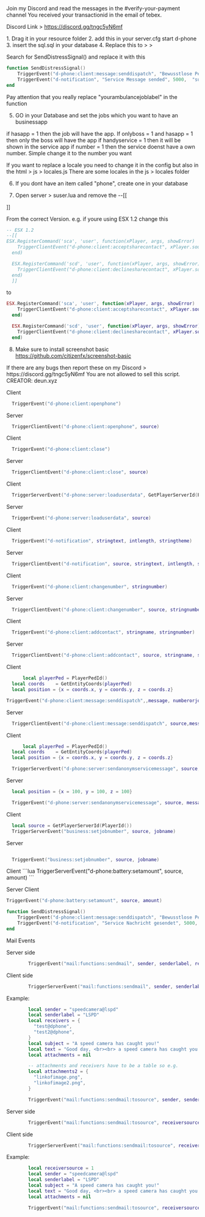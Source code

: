 <IMPORTANT>
Join my Discord and read the messages in the #verify-your-payment channel
You received your transactionid in the email of tebex.

Discord Link > https://discord.gg/tngc5yN6mf

<INSTALLATION>
1. Drag it in your resource folder 
2. add this in your server.cfg
 start d-phone
3. insert the sql.sql in your database
4. Replace this to <esx_ambulancejob> > <client> > <main.lua>

Search for SendDistressSignal() and replace it with this

```lua
function SendDistressSignal()
	TriggerEvent("d-phone:client:message:senddispatch", "Bewusstlose Person", "ambulance")
	TriggerEvent("d-notification", "Service Message sended", 5000,  "success")
end
```

Pay attention that you really replace "yourambulancejoblabel" in the function

5. GO in your Database and set the jobs which you want to have an businessapp

if hasapp = 1 then the job will have the app.
If onlyboss = 1 and hasapp = 1 then only the boss will have the app
if handyservice = 1 then it will be shown in the service app
if number = 1 then the service doenst have a own number. Simple change it to the number you want

If you want to replace a locale you need to change it in the config but also in the html > js > locales.js
There are some locales in the js > locales folder

6. If you dont have an item called "phone", create one in your database

7. Open server > suser.lua and remove the
   --[[

]]

From the correct Version.
e.g. if youre using ESX 1.2 change this

```lua
-- ESX 1.2
--[[
ESX.RegisterCommand('sca', 'user', function(xPlayer, args, showError)
    TriggerClientEvent("d-phone:client:acceptsharecontact", xPlayer.source)
  end)

  ESX.RegisterCommand('scd', 'user', function(xPlayer, args, showError)
    TriggerClientEvent("d-phone:client:declinesharecontact", xPlayer.source)
  end)
  ]]
```

to

```lua
ESX.RegisterCommand('sca', 'user', function(xPlayer, args, showError)
    TriggerClientEvent("d-phone:client:acceptsharecontact", xPlayer.source)
  end)

  ESX.RegisterCommand('scd', 'user', function(xPlayer, args, showError)
    TriggerClientEvent("d-phone:client:declinesharecontact", xPlayer.source)
  end)
```

8. Make sure to install screenshot basic
   https://github.com/citizenfx/screenshot-basic

<Support>
If there are any bugs then report these on my Discord > https://discord.gg/tngc5yN6mf

 <RIGHTS>
 You are not allowed to sell this script. 
 CREATOR: deun.xyz

 <DOCS>

  <ShowPhone Event>

Client

```lua
  TriggerEvent("d-phone:client:openphone")
```

Server

```lua
  TriggerClientEvent("d-phone:client:openphone", source)
```

  <ClosePhone Event>

Client

```lua
  TriggerEvent("d-phone:client:close")
```

Server

```lua
  TriggerClientEvent("d-phone:client:close", source)
```

 <LoadUserData Event>

Client

```lua
  TriggerServerEvent("d-phone:server:loaduserdata", GetPlayerServerId(PlayerId()))
```

Server

```lua
  TriggerEvent("d-phone:server:loaduserdata", source)
```

 <Notification Event>

Client

```lua
  TriggerEvent("d-notification", stringtext, intlength, stringtheme)
```

Server

```lua
  TriggerClientEvent("d-notification", source, stringtext, intlength, stringtheme)
```

<ChangeNumber Event>

Client

```lua
  TriggerEvent("d-phone:client:changenumber", stringnumber)
```

Server

```lua
  TriggerClientEvent("d-phone:client:changenumber", source, stringnumber)
```

  <AddContact Event>

Client

```lua
  TriggerEvent("d-phone:client:addcontact", stringname, stringnumber)
```

Server

```lua
  TriggerClientEvent("d-phone:client:addcontact", source, stringname, stringnumber)
```

   <Dispatch Event>

Client

```lua
      local playerPed = PlayerPedId()
  local coords    = GetEntityCoords(playerPed)
  local position = {x = coords.x, y = coords.y, z = coords.z}

TriggerEvent("d-phone:client:message:senddispatch",,message, numberorjoblabel, 0, 1, position, "1")
```

Server

```lua
  TriggerClientEvent("d-phone:client:message:senddispatch", source,message, numberorjoblabel, 0, 1, position, "1")
```

   <AnonymDispatch Event>

Client

```lua
      local playerPed = PlayerPedId()
  local coords    = GetEntityCoords(playerPed)
  local position = {x = coords.x, y = coords.y, z = coords.z}

  TriggerServerEvent("d-phone:server:sendanonymservicemessage", source, message, receiver, 1, position, 0)
```

Server

```lua
  local position = {x = 100, y = 100, z = 100}

  TriggerEvent("d-phone:server:sendanonymservicemessage", source, message, receiver, 1, position, 0)
```

  <SetJobNumber Event>

Client

```lua
  local source = GetPlayerServerId(PlayerId())
  TriggerServerEvent("business:setjobnumber", source, jobname)
```

Server

```lua

  TriggerEvent("business:setjobnumber", source, jobname)
```

<ChangeBattery Event>
Client
```lua
  TriggerServerEvent("d-phone:battery:setamount", source, amount)
```

Server
Client

```lua
TriggerEvent("d-phone:battery:setamount", source, amount)
```

```lua
function SendDistressSignal()
	TriggerEvent("d-phone:client:message:senddispatch", "Bewusstlose Perons", "ambulance")
	TriggerEvent("d-notification", "Service Nachricht gesendet", 5000,  "success")
end
```

Mail Events

<SendMail to Mail >

Server side

```lua
		TriggerEvent("mail:functions:sendmail", sender, senderlabel, receivers, subject, text, attachments)

```

Client side

```lua
		TriggerServerEvent("mail:functions:sendmail", sender, senderlabel, receivers, subject, text, attachments)

```

Example:

```lua
        local sender = "speedcamera@lspd"
        local senderlabel = "LSPD"
        local receivers = {
          "test@dphone",
          "test2@dphone",
        }
        local subject = "A speed camera has caught you!"
        local text = "Good day, <br><br> a speed camera has caught you. <br><br> Please transfer 5000$ to this account or they will be wanted. <br><br> Sincerely yours, <br> LSPD"
        local attachments = nil

        -- attachments and receivers have to be a table so e.g.
        local attachments2 = {
          "linkofimage.png",
          "linkofimage2.png",
        }

        TriggerEvent("mail:functions:sendmail:tosource", sender, senderlabel, receivers, subject, text, attachments)

```

<SendMail to source >

Server side

```lua
		TriggerEvent("mail:functions:sendmail:tosource", receiversource, sender, senderlabel, subject, text, attachments)

```

Client side

```lua
		TriggerServerEvent("mail:functions:sendmail:tosource", receiversource, sender, senderlabel, subject, text, attachments)

```

Example:

```lua
        local receiversource = 1
        local sender = "speedcamera@lspd"
        local senderlabel = "LSPD"
        local subject = "A speed camera has caught you!"
        local text = "Good day, <br><br> a speed camera has caught you. <br><br> Please transfer 5000$ to this account or they will be wanted. <br><br> Sincerely yours, <br> LSPD"
        local attachments = nil

        TriggerEvent("mail:functions:sendmail:tosource", receiversource, sender, senderlabel, subject, text, attachments)

```
